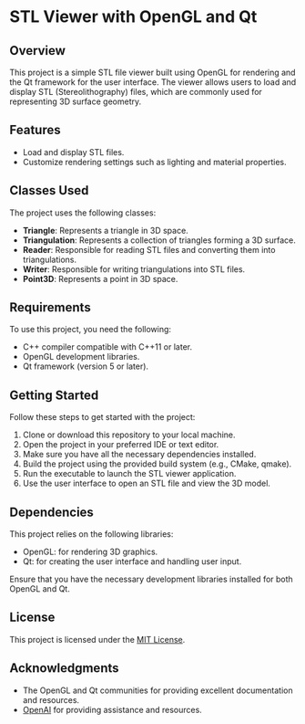 # STL Viewer with OpenGL and Qt

## Overview
This project is a simple STL file viewer built using OpenGL for rendering and the Qt framework for the user interface. The viewer allows users to load and display STL (Stereolithography) files, which are commonly used for representing 3D surface geometry.

## Features
- Load and display STL files.
- Customize rendering settings such as lighting and material properties.

## Classes Used
The project uses the following classes:

- **Triangle**: Represents a triangle in 3D space.
- **Triangulation**: Represents a collection of triangles forming a 3D surface.
- **Reader**: Responsible for reading STL files and converting them into triangulations.
- **Writer**: Responsible for writing triangulations into STL files.
- **Point3D**: Represents a point in 3D space.

## Requirements
To use this project, you need the following:

- C++ compiler compatible with C++11 or later.
- OpenGL development libraries.
- Qt framework (version 5 or later).

## Getting Started
Follow these steps to get started with the project:

1. Clone or download this repository to your local machine.
2. Open the project in your preferred IDE or text editor.
3. Make sure you have all the necessary dependencies installed.
4. Build the project using the provided build system (e.g., CMake, qmake).
5. Run the executable to launch the STL viewer application.
6. Use the user interface to open an STL file and view the 3D model.

## Dependencies
This project relies on the following libraries:
- OpenGL: for rendering 3D graphics.
- Qt: for creating the user interface and handling user input.

Ensure that you have the necessary development libraries installed for both OpenGL and Qt.

## License
This project is licensed under the [MIT License](LICENSE).

## Acknowledgments
- The OpenGL and Qt communities for providing excellent documentation and resources.
- [OpenAI](https://openai.com/) for providing assistance and resources.
